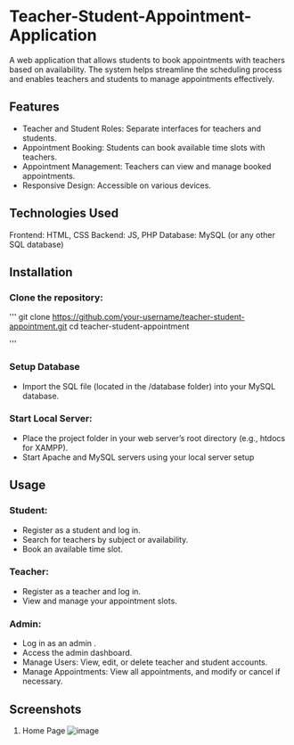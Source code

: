 # Teacher-Student-Appointment-Application
A web application that allows students to book appointments with teachers based on availability. The system helps streamline the scheduling process and enables teachers and students to manage appointments effectively.
## Features
- Teacher and Student Roles: Separate interfaces for teachers and students.
- Appointment Booking: Students can book available time slots with teachers.
- Appointment Management: Teachers can view and manage booked appointments.
- Responsive Design: Accessible on various devices.
## Technologies Used
Frontend: HTML, CSS
Backend: JS, PHP
Database: MySQL (or any other SQL database)
## Installation
### Clone the repository:
'''
git clone https://github.com/your-username/teacher-student-appointment.git
cd teacher-student-appointment

'''
### Setup Database
- Import the SQL file (located in the /database folder) into your MySQL database.

### Start Local Server:
- Place the project folder in your web server’s root directory (e.g., htdocs for XAMPP).
- Start Apache and MySQL servers using your local server setup

## Usage 
### Student:
- Register as a student and log in.
- Search for teachers by subject or availability.
- Book an available time slot.
### Teacher:
- Register as a teacher and log in.
- View and manage your appointment slots.
### Admin:
- Log in as an admin .
- Access the admin dashboard.
- Manage Users: View, edit, or delete teacher and student accounts.
- Manage Appointments: View all appointments, and modify or cancel if necessary.

## Screenshots

1. Home Page
![image](https://github.com/user-attachments/assets/4770e96a-16b3-4f81-b17b-bbfac64b6aea)

